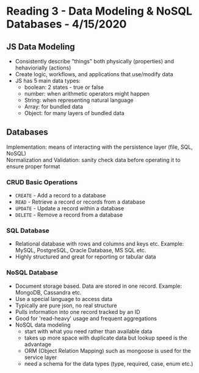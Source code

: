 # Reading 3 - Data Modeling & NoSQL Databases - 4/15/2020

## JS Data Modeling
* Consistently describe "things" both physically (properties) and hehaviorially (actions)
* Create logic, workflows, and applications that use/modify data
* JS has 5 main data types:
  * boolean: 2 states - true or false
  * number: when arithmetic operators might happen
  * String: when representing natural language
  * Array: for bundled data
  * Object: for many layers of bundled data

## Databases
Implementation: means of interacting with the persistence layer (file, SQL, NoSQL)<br/>
Normalization and Validation: sanity check data before operating it to ensure proper format<br/>

### CRUD Basic Operations
* `CREATE` - Add a record to a database
* `READ` - Retrieve a record or records from a database
* `UPDATE` - Update a record within a database
* `DELETE` - Remove a record from a database

### SQL Database
* Relational database with rows and columns and keys etc. Example: MySQL, PostgreSQL, Oracle Database, MS SQL etc.
* Highly structured and great for reporting or tabular data

### NoSQL Database
* Document storage based. Data are stored in one record. Example: MongoDB, Cassandra etc.
* Use a special language to access data
* Typically are pure json, no real structure
* Pulls information into one record tracked by an ID
* Good for 'read-heavy' usage and frequent aggregations
* NoSQL data modeling
  * start with what you need rather than available data
  * takes up more space with duplicate data but lookup speed is the advantage
  * ORM (Object Relation Mapping) such as mongoose is used for the service layer
  * need a schema for the data types (type, required, case, enum etc.)